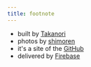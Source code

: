 ```yaml
---
title: footnote
---
```


* built by [Takanori](https://twitter.com/thisistakanori)
* photos by [shimoren](https://www.instagram.com/shimoren.photo/?hl=ja)
* it's a site of the [GitHub](https://github.com/takanorifukuyama/media-gatsby)
* delivered by [Firebase](https://firebase.google.com/)
<!-- * graphic by [pixabay.com](https://pixabay.com) -->
